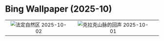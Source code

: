 # Bing Wallpaper (2025-10)

|  |  |  |
|:---:|:---:|:---:|
| ![](https://www.bing.com/th?id=OHR.OxbowBend_ZH-CN7211791969_400x240.jpg "法定自然区") 2025-10-02 | ![](https://www.bing.com/th?id=OHR.YosemiteClark_ZH-CN7179533292_400x240.jpg "克拉克山脉的回声") 2025-10-01 |  |
